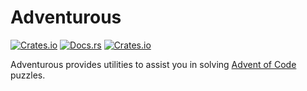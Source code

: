 # Adventurous

[![Crates.io](https://img.shields.io/crates/v/adventurous.svg)](https://crates.io/crates/adventurous)
[![Docs.rs](https://docs.rs/adventurous/badge.svg)](https://docs.rs/adventurous)
[![Crates.io](https://img.shields.io/crates/l/adventurous.svg)](https://github.com/maxdeviant/adventurous/blob/main/LICENSE)

Adventurous provides utilities to assist you in solving [Advent of Code](https://adventofcode.com) puzzles.
